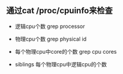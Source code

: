 ## 通过cat /proc/cpuinfo来检查

- 逻辑cpu个数 grep processor

- 物理cpu个数 grep physical id

- 每个物理cpu中core的个数 grep cpu cores

- siblings 每个物理cpu中逻辑cpu的个数
